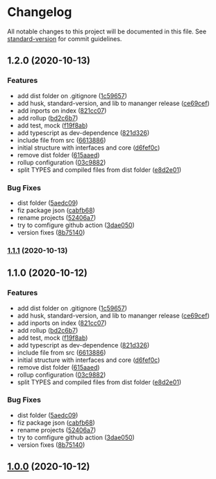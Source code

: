 # Changelog

All notable changes to this project will be documented in this file. See [standard-version](https://github.com/conventional-changelog/standard-version) for commit guidelines.

## 1.2.0 (2020-10-13)


### Features

* add dist folder on .gitignore ([1c59657](https://github.com/andradeB/raidden/commit/1c596571c577a11f62ca30eacb58b1c158481c94))
* add husk, standard-version, and lib to mananger release ([ce69cef](https://github.com/andradeB/raidden/commit/ce69cefbae14199ae5ec37ddecb2f292fa9328a6))
* add inports on index ([821cc07](https://github.com/andradeB/raidden/commit/821cc0732af94dcebab67a6ffa302ba7f85299dc))
* add rollup ([bd2c6b7](https://github.com/andradeB/raidden/commit/bd2c6b787fabcecf12a73ff61cca978948282005))
* add test, mock ([f19f8ab](https://github.com/andradeB/raidden/commit/f19f8ab3a57fa1e45a983643d2a2a4f487b0b5b5))
* add typescript as dev-dependence ([821d326](https://github.com/andradeB/raidden/commit/821d32654f5a509a9117272ce17dfc14b16283d5))
* include file from src ([6613886](https://github.com/andradeB/raidden/commit/6613886624d1f2ef5fd089d8670f22409dee4fe9))
* initial structure with interfaces and core ([d6fef0c](https://github.com/andradeB/raidden/commit/d6fef0cea8b4198ed2ff481ed6975c3236804613))
* remove dist folder ([615aaed](https://github.com/andradeB/raidden/commit/615aaed20737bb9fb5266b69302a7ee74bc24731))
* rollup configuration ([03c9882](https://github.com/andradeB/raidden/commit/03c98820a325f8389f8e0c19fe663006592723da))
* split TYPES and compiled files from dist folder ([e8d2e01](https://github.com/andradeB/raidden/commit/e8d2e0143c917416198ecee4916fad4278253b2a))


### Bug Fixes

* dist folder ([5aedc09](https://github.com/andradeB/raidden/commit/5aedc09e65b4cfa8838d31e33f61d63ec02c4024))
* fiz package json ([cabfb68](https://github.com/andradeB/raidden/commit/cabfb68a2163e431b3cad74be427225cb01c9bc3))
* rename projects ([52406a7](https://github.com/andradeB/raidden/commit/52406a750e3667dbd6605a1336d39a0b012c152c))
* try to comfigure github action ([3dae050](https://github.com/andradeB/raidden/commit/3dae0503e837be0ec2e33455b4f88a92c7b24b25))
* version fixes ([8b75140](https://github.com/andradeB/raidden/commit/8b7514016af1e6eccfd1bb9ccbf38973529cf068))

### [1.1.1](https://github.com/andradeB/raidden/compare/v1.1.0...v1.1.1) (2020-10-13)

## 1.1.0 (2020-10-12)


### Features

* add dist folder on .gitignore ([1c59657](https://github.com/andradeB/raidden/commit/1c596571c577a11f62ca30eacb58b1c158481c94))
* add husk, standard-version, and lib to mananger release ([ce69cef](https://github.com/andradeB/raidden/commit/ce69cefbae14199ae5ec37ddecb2f292fa9328a6))
* add inports on index ([821cc07](https://github.com/andradeB/raidden/commit/821cc0732af94dcebab67a6ffa302ba7f85299dc))
* add rollup ([bd2c6b7](https://github.com/andradeB/raidden/commit/bd2c6b787fabcecf12a73ff61cca978948282005))
* add test, mock ([f19f8ab](https://github.com/andradeB/raidden/commit/f19f8ab3a57fa1e45a983643d2a2a4f487b0b5b5))
* add typescript as dev-dependence ([821d326](https://github.com/andradeB/raidden/commit/821d32654f5a509a9117272ce17dfc14b16283d5))
* include file from src ([6613886](https://github.com/andradeB/raidden/commit/6613886624d1f2ef5fd089d8670f22409dee4fe9))
* initial structure with interfaces and core ([d6fef0c](https://github.com/andradeB/raidden/commit/d6fef0cea8b4198ed2ff481ed6975c3236804613))
* remove dist folder ([615aaed](https://github.com/andradeB/raidden/commit/615aaed20737bb9fb5266b69302a7ee74bc24731))
* rollup configuration ([03c9882](https://github.com/andradeB/raidden/commit/03c98820a325f8389f8e0c19fe663006592723da))
* split TYPES and compiled files from dist folder ([e8d2e01](https://github.com/andradeB/raidden/commit/e8d2e0143c917416198ecee4916fad4278253b2a))


### Bug Fixes

* dist folder ([5aedc09](https://github.com/andradeB/raidden/commit/5aedc09e65b4cfa8838d31e33f61d63ec02c4024))
* fiz package json ([cabfb68](https://github.com/andradeB/raidden/commit/cabfb68a2163e431b3cad74be427225cb01c9bc3))
* rename projects ([52406a7](https://github.com/andradeB/raidden/commit/52406a750e3667dbd6605a1336d39a0b012c152c))
* try to comfigure github action ([3dae050](https://github.com/andradeB/raidden/commit/3dae0503e837be0ec2e33455b4f88a92c7b24b25))
* version fixes ([8b75140](https://github.com/andradeB/raidden/commit/8b7514016af1e6eccfd1bb9ccbf38973529cf068))

## [1.0.0](https://github.com/andradeB/raidden/compare/v1.0.1...v1.0.0) (2020-10-12)
